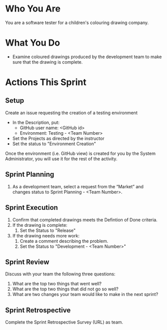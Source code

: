 # Who You Are
You are a software tester for a children's colouring drawing company.

# What You Do
- Examine coloured drawings produced by the development team to make sure that the drawing is complete.

# Actions This Sprint
## Setup
 Create an issue requesting the creation of a testing environment
   - In the Description, put:
       - GitHub user name: \<GitHub id>
       - Environment: Testing - \<Team Number>
   - Set the Projects as directed by the instructor
   - Set the status to "Environment Creation"
     
Once the environment (i.e. GitHub view) is created for you by the System Administrator, you will use it for the rest of the activity.

## Sprint Planning
1. As a development team, select a request from the “Market” and changes status to Sprint Planning - \<Team Number>.

## Sprint Execution
1. Confirm that completed drawings meets the Defintion of Done criteria.
1. If the drawing is complete:
    1. Set the Status to "Release"
1. If the drawing needs more work:
    1. Create a comment describing the problem.
    1. Set the Status to "Development - \<Team Number>"

## Sprint Review
Discuss with your team the following three questions:
1. What are the top two things that went well?
1. What are the top two things that did not go so well?
1. What are two changes your team would like to make in the next sprint?

## Sprint Retrospective
Complete the Sprint Retrospective Survey (URL) as team.
